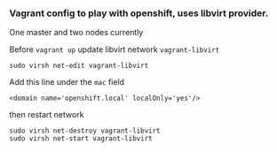 ### Vagrant config to play with openshift, uses libvirt provider. 
One master and two nodes currently

Before `vagrant up` update libvirt network `vagrant-libvirt`
```
sudo virsh net-edit vagrant-libvirt

```

Add this line under the `mac` field

```
<domain name='openshift.local' localOnly='yes'/>
```

then restart network

```
sudo virsh net-destroy vagrant-libvirt
sudo virsh net-start vagrant-libvirt
```

